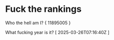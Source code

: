 # Fuck the rankings

Who the hell am I?
{ 11895005 }

What fucking year is it?
[ 2025-03-26T07:16:40Z ]
